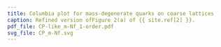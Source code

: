 ```yaml
---
title: Columbia plot for mass-degenerate quarks on coarse lattices
caption: Refined version ofFigure 2(a) of {{ site.ref[2] }}.
pdf_file: CP-like_m-Nf_1-order.pdf
svg_file: CP_m-Nf.svg
---
```

